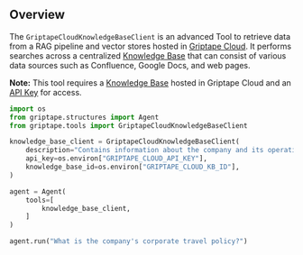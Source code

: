 ## Overview

The `GriptapeCloudKnowledgeBaseClient` is an advanced Tool to retrieve data from a RAG pipeline and vector stores hosted in [Griptape Cloud](https://cloud.griptape.ai). It performs searches across a centralized [Knowledge Base](https://cloud.griptape.ai/knowledge-bases) that can consist of various data sources such as Confluence, Google Docs, and web pages.

**Note:** This tool requires a [Knowledge Base](https://cloud.griptape.ai/knowledge-bases) hosted in Griptape Cloud and an [API Key](https://cloud.griptape.ai/keys) for access.

```python
import os
from griptape.structures import Agent
from griptape.tools import GriptapeCloudKnowledgeBaseClient

knowledge_base_client = GriptapeCloudKnowledgeBaseClient(
    description="Contains information about the company and its operations",
    api_key=os.environ["GRIPTAPE_CLOUD_API_KEY"],
    knowledge_base_id=os.environ["GRIPTAPE_CLOUD_KB_ID"],
)

agent = Agent(
    tools=[
        knowledge_base_client,
    ]
)

agent.run("What is the company's corporate travel policy?")
```
